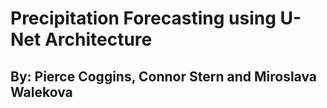 # Precipitation Forecasting using U-Net Architecture
## By: Pierce Coggins, Connor Stern and Miroslava Walekova


